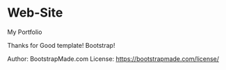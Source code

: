 # Web-Site
 My Portfolio

 Thanks for Good template! Bootstrap!
 
Author: BootstrapMade.com
License: https://bootstrapmade.com/license/

